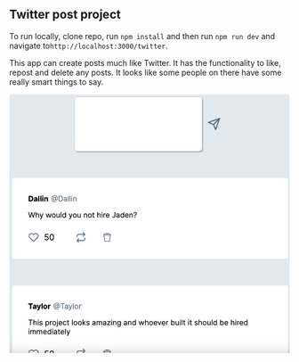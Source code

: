 ## Twitter post project

To run locally, clone repo, run `npm install` and then run `npm run dev` and navigate to`http://localhost:3000/twitter`.

This app can create posts much like Twitter. It has the functionality to like, repost and delete any posts.  It looks like some people on there have some really smart things to say.

![Screenshot](screenshot-1.png)